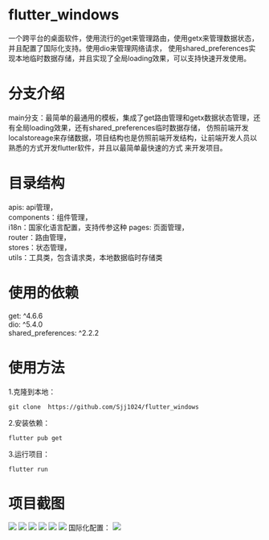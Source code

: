# flutter_windows

一个跨平台的桌面软件，使用流行的get来管理路由，使用getx来管理数据状态，并且配置了国际化支持。使用dio来管理网络请求，
使用shared_preferences实现本地临时数据存储，并且实现了全局loading效果，可以支持快速开发使用。

# 分支介绍

main分支：最简单的最通用的模板，集成了get路由管理和getx数据状态管理，还有全局loading效果，还有shared_preferences临时数据存储，
仿照前端开发localstoreage来存储数据，项目结构也是仿照前端开发结构，让前端开发人员以熟悉的方式开发flutter软件，并且以最简单最快速的方式
来开发项目。

# 目录结构

apis: api管理，  
components：组件管理，  
i18n：国家化语言配置，支持传参这种
pages: 页面管理，  
router：路由管理，  
stores：状态管理，  
utils：工具类，包含请求类，本地数据临时存储类

# 使用的依赖

get: ^4.6.6  
dio: ^5.4.0  
shared_preferences: ^2.2.2

# 使用方法

1.克隆到本地：

```agsl
git clone  https://github.com/Sjj1024/flutter_windows
```

2.安装依赖：

```agsl
flutter pub get
```

3.运行项目：

```agsl
flutter run
```

# 项目截图

![](https://jsd.cdn.zzko.cn/gh/1024huijia/FileHub@main/root/flutter/1705289866045image.png)
![](https://jsd.cdn.zzko.cn/gh/1024huijia/FileHub@main/root/flutter/1705289874889image.png)
![](https://jsd.cdn.zzko.cn/gh/1024huijia/FileHub@main/root/flutter/1705289906511image.png)
![](https://jsd.cdn.zzko.cn/gh/1024huijia/FileHub@main/root/flutter/1705289916595image.png)
![](https://jsd.cdn.zzko.cn/gh/1024huijia/FileHub@main/root/flutter/1705289924713image.png)
![](https://jsd.cdn.zzko.cn/gh/1024huijia/FileHub@main/root/flutter/1705289936286image.png)
国际化配置：
![](https://jsd.cdn.zzko.cn/gh/1024huijia/FileHub@main/root/flutter/1705299265544image.png)